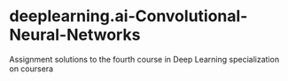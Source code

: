 # deeplearning.ai-Convolutional-Neural-Networks
Assignment solutions to the fourth course in Deep Learning specialization on coursera
